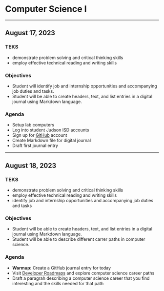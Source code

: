 # Computer Science I

----
## August 17, 2023

### TEKS
- demonstrate problem solving and critical thinking skills
- employ effective technical reading and writing skills

### Objectives
- Student will identify job and internship opportunities and accompanying job duties and tasks. 
- Student will be able to create headers, text, and list entries in a digital journal using Markdown language.

### Agenda
- Setup lab computers
- Log into student Judson ISD accounts
- Sign up for [GitHub](http://github.com) account
- Create Markdown file for digital journal
- Draft first journal entry

----
## August 18, 2023

### TEKS
- demonstrate problem solving and critical thinking skills
- employ effective technical reading and writing skills
- identify job and internship opportunities and accompanying job duties and tasks

### Objectives
- Student will be able to create headers, text, and list entries in a digital journal using Markdown language.
- Student will be able to describe different carrer paths in computer science.

### Agenda
- **Warmup:** Create a GitHub journal entry for today
- Visit [Developer Roadmaps](https://roadmap.sh/) and explore computer science career paths
- Draft a paragrah describing a computer science career that you find interesting and the skills needed for that path
